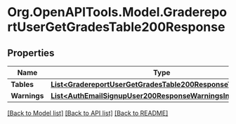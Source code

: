 # Org.OpenAPITools.Model.GradereportUserGetGradesTable200Response

## Properties

Name | Type | Description | Notes
------------ | ------------- | ------------- | -------------
**Tables** | [**List&lt;GradereportUserGetGradesTable200ResponseTablesInner&gt;**](GradereportUserGetGradesTable200ResponseTablesInner.md) |  | 
**Warnings** | [**List&lt;AuthEmailSignupUser200ResponseWarningsInner&gt;**](AuthEmailSignupUser200ResponseWarningsInner.md) |  | [optional] 

[[Back to Model list]](../README.md#documentation-for-models) [[Back to API list]](../README.md#documentation-for-api-endpoints) [[Back to README]](../README.md)

